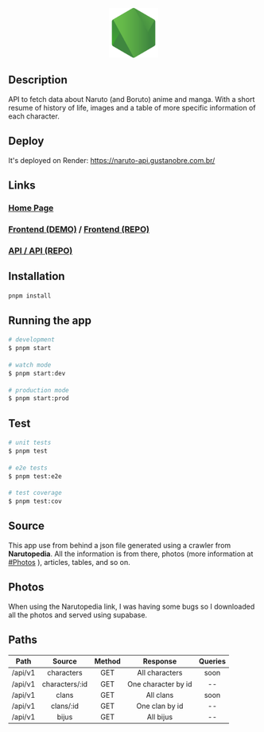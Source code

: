 <p align="center">
  <a href="https://nodejs.org/en/" target="_blank"> <img alt="NodeJS" width="100px" src="https://raw.githubusercontent.com/devicons/devicon/9f4f5cdb393299a81125eb5127929ea7bfe42889/icons/nodejs/nodejs-original.svg"/></a>
</p> 


## Description

API to fetch data about Naruto (and Boruto) anime and manga. With a short resume of history of life, images and a table of more specific information of each character.

## Deploy

It's deployed on Render: <a href="https://naruto-api.gustanobre.com.br" target="_blank" >https://naruto-api.gustanobre.com.br/</a>

## Links

### <a href="https://gustavonobreza.github.io/naruto-api/" target="_blank">Home Page</a>

### <a href="https://naruto-dex.vercel.app/" target="_blank">Frontend (DEMO)</a> / <a href="https://github.com/Gustavonobreza/narutodex" target="_blank">Frontend (REPO)</a>

### <a href="https://naruto-api-rsl3.onrender.com/" target="_blank">API / <a href="https://github.com/Gustavonobreza/naruto-api" target="_blank">API (REPO)</a>

## Installation

```bash
pnpm install
```

## Running the app

```bash
# development
$ pnpm start

# watch mode
$ pnpm start:dev

# production mode
$ pnpm start:prod
```

## Test

```bash
# unit tests
$ pnpm test

# e2e tests
$ pnpm test:e2e

# test coverage
$ pnpm test:cov
```

## Source

This app use from behind a json file generated using a crawler from **Narutopedia**. All the information is from there, photos (more information at [#Photos](https://github.com/gustavonobreza/naruto-api#Photos) ), articles, tables, and so on.

## Photos

When using the Narutopedia link, I was having some bugs so I downloaded all the photos and served using supabase.

## Paths

|  Path   |     Source     | Method |      Response       | Queries |
| :-----: | :------------: | :----: | :-----------------: | :-----: |
| /api/v1 |   characters   |  GET   |   All characters    |  soon   |
| /api/v1 | characters/:id |  GET   | One character by id |   --    |
| /api/v1 |     clans      |  GET   |      All clans      |  soon   |
| /api/v1 |   clans/:id    |  GET   |   One clan by id    |   --    |
| /api/v1 |     bijus      |  GET   |      All bijus      |   --    |

<br>
